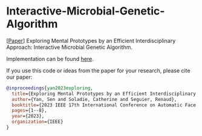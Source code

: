 # Interactive-Microbial-Genetic-Algorithm

[[Paper](https://hal.science/hal-04050608/document)] Exploring Mental Prototypes by an Efficient Interdisciplinary Approach: Interactive Microbial Genetic Algorithm.

Implementation can be found [here](https://github.com/yansen0508/IMGA).

If you use this code or ideas from the paper for your research, please cite our paper:
```BibTeX
@inproceedings{yan2023exploring,
  title={Exploring Mental Prototypes by an Efficient Interdisciplinary Approach: Interactive Microbial Genetic Algorithm},
  author={Yan, Sen and Soladie, Catherine and Seguier, Renaud},
  booktitle={2023 IEEE 17th International Conference on Automatic Face and Gesture Recognition (FG)},
  pages={1--8},
  year={2023},
  organization={IEEE}
}
```
